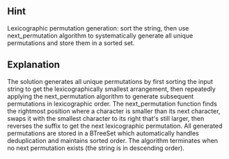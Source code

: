 ## Hint
Lexicographic permutation generation: sort the string, then use next_permutation algorithm to systematically generate all unique permutations and store them in a sorted set.

## Explanation
The solution generates all unique permutations by first sorting the input string to get the lexicographically smallest arrangement, then repeatedly applying the next_permutation algorithm to generate subsequent permutations in lexicographic order. The next_permutation function finds the rightmost position where a character is smaller than its next character, swaps it with the smallest character to its right that's still larger, then reverses the suffix to get the next lexicographic permutation. All generated permutations are stored in a BTreeSet which automatically handles deduplication and maintains sorted order. The algorithm terminates when no next permutation exists (the string is in descending order). 
